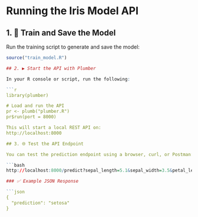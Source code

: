 # Running the Iris Model API

## 1. 🧠 Train and Save the Model

Run the training script to generate and save the model:

```r
source("train_model.R")

## 2. ▶️ Start the API with Plumber

In your R console or script, run the following:

```r
library(plumber)

# Load and run the API
pr <- plumb("plumber.R")
pr$run(port = 8000)

This will start a local REST API on:
http://localhost:8000

## 3. 🌐 Test the API Endpoint

You can test the prediction endpoint using a browser, curl, or Postman:

```bash
http://localhost:8000/predict?sepal_length=5.1&sepal_width=3.5&petal_length=1.4&petal_width=0.2

### ✅ Example JSON Response

```json
{
  "prediction": "setosa"
}
